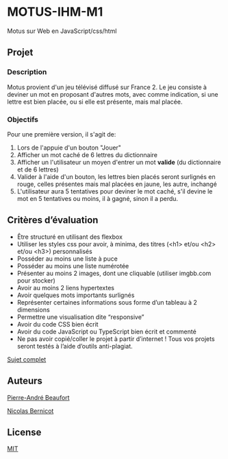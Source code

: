 # MOTUS-IHM-M1
Motus sur Web en JavaScript/css/html

## Projet
### Description
Motus provient d'un jeu télévisé diffusé sur France 2.
Le jeu consiste à deviner un mot en proposant d'autres mots, avec comme indication, si une lettre est bien placée, ou si elle est présente, mais mal placée.
### Objectifs
Pour une première version, il s'agit de:
1) Lors de l'appuie d'un bouton "Jouer"
2) Afficher un mot caché de 6 lettres du dictionnaire
3) Afficher un l'utilisateur un moyen d'entrer un mot **valide** (du dictionnaire et de 6 lettres)
4) Valider à l'aide d'un bouton, les lettres bien placés seront surlignés en rouge, celles présentes mais mal placées en jaune, les autre, inchangé
5) L'utilisateur aura 5 tentatives pour deviner le mot caché, s'il devine le mot en 5 tentatives ou moins, il à gagné, sinon il a perdu.
## Critères d’évaluation
- Être structuré en utilisant des flexbox
- Utiliser les styles css pour avoir, à minima, des titres (\<h1> et/ou \<h2> et/ou \<h3>) personnalisés
- Posséder au moins une liste à puce
- Posséder au moins une liste numérotée
- Présenter au moins 2 images, dont une cliquable (utiliser imgbb.com pour stocker)
- Avoir au moins 2 liens hypertextes
- Avoir quelques mots importants surlignés
- Représenter certaines informations sous forme d’un tableau à 2 dimensions
- Permettre une visualisation dite “responsive”
- Avoir du code CSS bien écrit
- Avoir du code JavaScript ou TypeScript bien écrit et commenté
- Ne pas avoir copié/coller le projet à partir d’internet ! Tous vos projets seront testés à l’aide d’outils anti-plagiat.

[Sujet complet](https://docs.google.com/document/d/1Zm464qi3GMnQlCeocBBhgWgTID81xMfnIfH-J0lePlk/edit#)

## Auteurs
[Pierre-André Beaufort](https://github.com/pierrepier5)

[Nicolas Bernicot](https://github.com/Nicolas-BT)

## License

[MIT](https://choosealicense.com/licenses/mit/)

